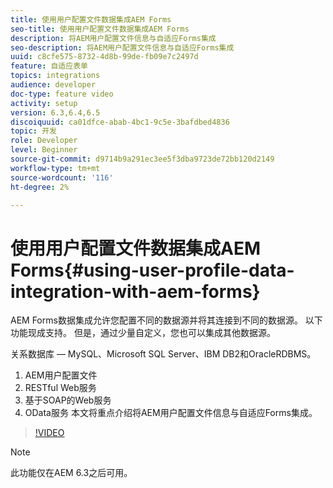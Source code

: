 ```yaml
---
title: 使用用户配置文件数据集成AEM Forms
seo-title: 使用用户配置文件数据集成AEM Forms
description: 将AEM用户配置文件信息与自适应Forms集成
seo-description: 将AEM用户配置文件信息与自适应Forms集成
uuid: c8cfe575-8732-4d8b-99de-fb09e7c2497d
feature: 自适应表单
topics: integrations
audience: developer
doc-type: feature video
activity: setup
version: 6.3,6.4,6.5
discoiquuid: ca01dfce-abab-4bc1-9c5e-3bafdbed4836
topic: 开发
role: Developer
level: Beginner
source-git-commit: d9714b9a291ec3ee5f3dba9723de72bb120d2149
workflow-type: tm+mt
source-wordcount: '116'
ht-degree: 2%

---
```



# 使用用户配置文件数据集成AEM Forms{#using-user-profile-data-integration-with-aem-forms}

AEM Forms数据集成允许您配置不同的数据源并将其连接到不同的数据源。 以下功能现成支持。 但是，通过少量自定义，您也可以集成其他数据源。

关系数据库 — MySQL、Microsoft SQL Server、IBM DB2和OracleRDBMS。

1. AEM用户配置文件
1. RESTful Web服务
1. 基于SOAP的Web服务
1. OData服务
本文将重点介绍将AEM用户配置文件信息与自适应Forms集成。

>[!VIDEO](https://video.tv.adobe.com/v/17432/?quality=9&learn=on)

>[!NOTE]
>
>此功能仅在AEM 6.3之后可用。

